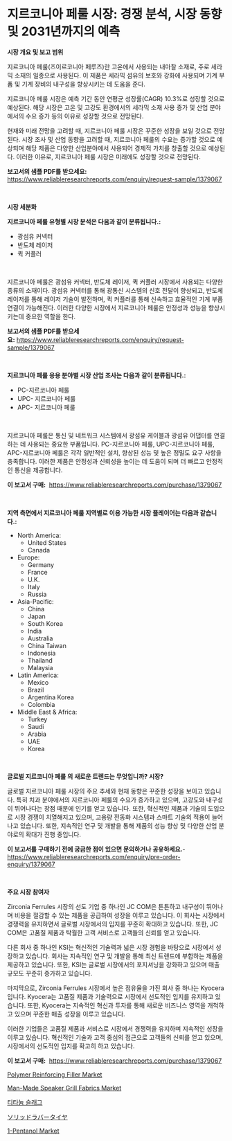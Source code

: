 <p><h1>지르코니아 페룰 시장: 경쟁 분석, 시장 동향 및 2031년까지의 예측</h1></p><p><strong>시장 개요 및 보고 범위</strong></p>
<p><p>지르코니아 페룰(즈이르코니아 페루즈)란 고온에서 사용되는 내마찰 소재로, 주로 세라믹 소재의 일종으로 사용된다. 이 제품은 세라믹 섬유의 보호와 강화에 사용되며 기계 부품 및 기계 장비의 내구성을 향상시키는 데 도움을 준다.</p><p>지르코니아 페룰 시장은 예측 기간 동안 연평균 성장률(CAGR) 10.3%로 성장할 것으로 예상된다. 해당 시장은 고온 및 고강도 환경에서의 세라믹 소재 사용 증가 및 산업 분야에서의 수요 증가 등의 이유로 성장할 것으로 전망된다.</p><p>현재와 미래 전망을 고려할 때, 지르코니아 페룰 시장은 꾸준한 성장을 보일 것으로 전망된다. 시장 조사 및 산업 동향을 고려할 때, 지르코니아 페룰의 수요는 증가할 것으로 예상되며 해당 제품은 다양한 산업분야에서 사용되어 경제적 가치를 창출할 것으로 예상된다. 이러한 이유로, 지르코니아 페룰 시장은 미래에도 성장할 것으로 전망된다.</p></p>
<p><strong>보고서의 샘플 PDF를 받으세요:</strong> <a href="https://www.reliableresearchreports.com/enquiry/request-sample/1379067">https://www.reliableresearchreports.com/enquiry/request-sample/1379067</a></p>
<p>&nbsp;</p>
<p><strong>시장 세분화</strong></p>
<p><strong>지르코니아 페룰 유형별 시장 분석은 다음과 같이 분류됩니다.:</strong></p>
<p><ul><li>광섬유 커넥터</li><li>반도체 레이저</li><li>퀵 커플러</li></ul></p>
<p>&nbsp;</p>
<p><p>지르코니아 페룰은 광섬유 커넥터, 반도체 레이저, 퀵 커플러 시장에서 사용되는 다양한 종류의 소재이다. 광섬유 커넥터를 통해 광통신 시스템의 신호 전달이 향상되고, 반도체 레이저를 통해 레이저 기술이 발전하며, 퀵 커플러를 통해 신속하고 효율적인 기계 부품 연결이 가능해진다. 이러한 다양한 시장에서 지르코니아 페룰은 안정성과 성능을 향상시키는데 중요한 역할을 한다.</p></p>
<p><strong>보고서의 샘플 PDF를 받으세요:</strong>&nbsp;<a href="https://www.reliableresearchreports.com/enquiry/request-sample/1379067">https://www.reliableresearchreports.com/enquiry/request-sample/1379067</a></p>
<p>&nbsp;</p>
<p><strong> 지르코니아 페룰 응용 분야별 시장 산업 조사는 다음과 같이 분류됩니다.:</strong></p>
<p><ul><li>PC-지르코니아 페룰</li><li>UPC- 지르코니아 페룰</li><li>APC- 지르코니아 페룰</li></ul></p>
<p>&nbsp;</p>
<p><p>지르코니아 페룰은 통신 및 네트워크 시스템에서 광섬유 케이블과 광섬유 어댑터를 연결하는 데 사용되는 중요한 부품입니다. PC-지르코니아 페룰, UPC-지르코니아 페룰, APC-지르코니아 페룰은 각각 일반적인 설치, 향상된 성능 및 높은 정밀도 요구 사항을 충족합니다. 이러한 제품은 안정성과 신뢰성을 높이는 데 도움이 되며 더 빠르고 안정적인 통신을 제공합니다.</p></p>
<p><strong>이 보고서 구매:</strong>&nbsp; <a href="https://www.reliableresearchreports.com/purchase/1379067">https://www.reliableresearchreports.com/purchase/1379067</a></p>
<p>&nbsp;</p>
<p><strong>지역 측면에서 지르코니아 페룰 지역별로 이용 가능한 시장 플레이어는 다음과 같습니다.:</strong></p>
<p><ul>
    <li>
        North America:
        <ul>
            <li>United States</li>
            <li>Canada</li>
        </ul>
    </li>
    <li>
        Europe:
        <ul>
            <li>Germany</li>
            <li>France</li>
            <li>U.K.</li>
            <li>Italy</li>
            <li>Russia</li>
        </ul>
    </li>
    <li>
        Asia-Pacific:
        <ul>
            <li>China</li>
            <li>Japan</li>
            <li>South Korea</li>
            <li>India</li>
            <li>Australia</li>
            <li>China Taiwan</li>
            <li>Indonesia</li>
            <li>Thailand</li>
            <li>Malaysia</li>
        </ul>
    </li>
    <li>
        Latin America:
        <ul>
            <li>Mexico</li>
            <li>Brazil</li>
            <li>Argentina Korea</li>
            <li>Colombia</li>
        </ul>
    </li>
    <li>
        Middle East & Africa:
        <ul>
            <li>Turkey</li>
            <li>Saudi</li>
            <li>Arabia</li>
            <li>UAE</li>
            <li>Korea</li>
        </ul>
    </li>
    </ul></p>
<p>&nbsp;</p>
<p><strong>글로벌 지르코니아 페룰 의 새로운 트렌드는 무엇입니까? 시장?</strong></p>
<p><p>글로벌 지르코니아 페룰 시장의 주요 추세와 현재 동향은 꾸준한 성장을 보이고 있습니다. 특히 치과 분야에서의 지르코니아 페룰의 수요가 증가하고 있으며, 고강도와 내구성이 뛰어나다는 장점 때문에 인기를 얻고 있습니다. 또한, 혁신적인 제품과 기술의 도입으로 시장 경쟁이 치열해지고 있으며, 고용량 전동화 시스템과 스마트 기술의 적용이 늘어나고 있습니다. 또한, 지속적인 연구 및 개발을 통해 제품의 성능 향상 및 다양한 산업 분야로의 확대가 진행 중입니다.</p></p>
<p><strong>이 보고서를 구매하기 전에 궁금한 점이 있으면 문의하거나 공유하세요.</strong>- <a href="https://www.reliableresearchreports.com/enquiry/pre-order-enquiry/1379067">https://www.reliableresearchreports.com/enquiry/pre-order-enquiry/1379067</a></p>
<p>&nbsp;</p>
<p><strong>주요 시장 참여자</strong></p>
<p><p>Zirconia Ferrules 시장의 선도 기업 중 하나인 JC COM은 튼튼하고 내구성이 뛰어나며 비용을 절감할 수 있는 제품을 공급하여 성장을 이루고 있습니다. 이 회사는 시장에서 경쟁력을 유지하면서 글로벌 시장에서의 입지를 꾸준히 확대하고 있습니다. 또한, JC COM은 고품질 제품과 탁월한 고객 서비스로 고객들의 신뢰를 얻고 있습니다. </p><p>다른 회사 중 하나인 KSI는 혁신적인 기술력과 넓은 시장 경험을 바탕으로 시장에서 성장하고 있습니다. 회사는 지속적인 연구 및 개발을 통해 최신 트렌드에 부합하는 제품을 제공하고 있습니다. 또한, KSI는 글로벌 시장에서의 포지셔닝을 강화하고 있으며 매출 규모도 꾸준히 증가하고 있습니다.</p><p>마지막으로, Zirconia Ferrules 시장에서 높은 점유율을 가진 회사 중 하나는 Kyocera입니다. Kyocera는 고품질 제품과 기술력으로 시장에서 선도적인 입지를 유지하고 있습니다. 또한, Kyocera는 지속적인 혁신과 투자를 통해 새로운 비즈니스 영역을 개척하고 있으며 꾸준한 매출 성장을 이루고 있습니다.</p><p>이러한 기업들은 고품질 제품과 서비스로 시장에서 경쟁력을 유지하며 지속적인 성장을 이루고 있습니다. 혁신적인 기술과 고객 중심의 접근으로 고객들의 신뢰를 얻고 있으며, 시장에서의 선도적인 입지를 확고히 하고 있습니다.</p></p>
<p><strong>이 보고서 구매:</strong>&nbsp;&nbsp;<a href="https://www.reliableresearchreports.com/purchase/1379067">https://www.reliableresearchreports.com/purchase/1379067</a></p>
<p><p><a href="https://issuu.com/reportprime-2/docs/polymer-reinforcing-filler-market-size-2030.pptx">Polymer Reinforcing Filler Market</a></p><p><a href="https://github.com/yoshih12/Market-Research-Report-List-2/blob/main/man-made-speaker-grill-fabrics-market.md">Man-Made Speaker Grill Fabrics Market</a></p><p><a href="https://github.com/nuekbpymrrz5/Market-Research-Report-List-1/blob/main/1146782974.md">티타늄 슬래그</a></p><p><a href="https://github.com/jkjreqjscoxx7/Market-Research-Report-List-1/blob/main/77654661372.md">ソリッドラバータイヤ</a></p><p><a href="https://github.com/castoriffic/Market-Research-Report-List-3/blob/main/1-pentanol-market.md">1-Pentanol Market</a></p></p>
